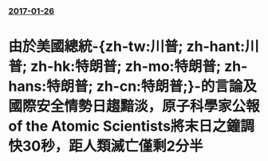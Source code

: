 ### [2017-01-26](/news/2017/01/26/index.md)

##### 
# 由於美國總統-{zh-tw:川普; zh-hant:川普; zh-hk:特朗普; zh-mo:特朗普; zh-hans:特朗普; zh-cn:特朗普;}-的言論及國際安全情勢日趨黯淡，原子科學家公報 of the Atomic Scientists將末日之鐘調快30秒，距人類滅亡僅剩2分半



